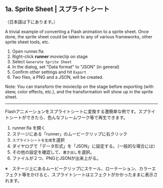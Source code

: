 1a. Sprite Sheet | スプライトシート
----

（日本語は下にあります。）

A trivial example of converting a Flash animation to a sprite sheet. Once done, the sprite sheet could be taken to any of various frameworks, other sprite sheet tools, etc.

 1. Open runner.fla
 1. Right-click **runner** movieclip on stage
 1. Select `Generate Sprite Sheet`
 1. In the dialog, set "Data format" to "JSON" (in general)
 1. Confirm other settings and hit `Export`
 1. Two files, a PNG and a JSON, will be created.

Note: You can transform the movieclip on the stage before exporting (with skew, color effects, etc.), and the transformation will show up in the sprite sheet.

---

Flashアニメーションをスプライトシートに変換する激簡単な例です。スプライトシートができたら、色んなフレームワーク等で再生できます。

 1. runner.fla を開く
 1. ステージにある「runner」のムービークリップに右クリック
 1. `スプライトシートを生成`を選択
 1. ダイヤログで「データ形式」を「JSON」に設定する。（一般的な場合には）
 1. その他の設定を確認して、`書き出し`を選択。
 1. ファイルが２つ、PNGとJSONが出来上がる。

※　ステージ上にあるムービークリップにスケール、ローテーション、カラーエフェクト等をかけると、スプライトシートはエフェクトがかかったままに表示されます。

